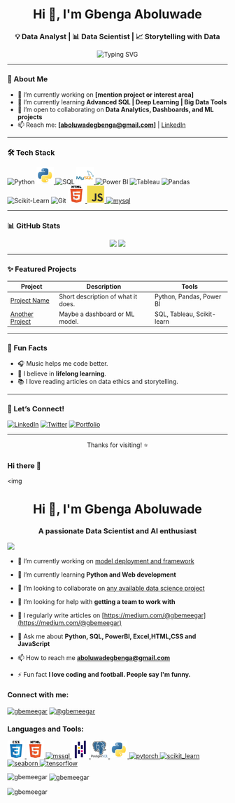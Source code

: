 <h1 align="center">Hi 👋, I'm Gbenga Aboluwade</h1>
<h3 align="center">💡 Data Analyst | 📊 Data Scientist | 📈 Storytelling with Data</h3>

<p align="center">
  <img src="https://readme-typing-svg.herokuapp.com?font=Fira+Code&size=20&pause=1000&color=color=00FFAB&center=true&vCenter=true&width=435&lines=Turning+Data+into+Decisions;Data+is+the+New+Oil;Let's+Analyze+and+Visualize+Together!" alt="Typing SVG" />
</p>

---

### 🚀 About Me

- 🔭 I’m currently working on **[mention project or interest area]**
- 🌱 I’m currently learning **Advanced SQL | Deep Learning | Big Data Tools**
- 👯 I’m open to collaborating on **Data Analytics, Dashboards, and ML projects**
- 📫 Reach me: **[aboluwadegbenga@gmail.com]** | [LinkedIn](https://linkedin.com/in/gbemeegar)

---

### 🛠️ Tech Stack

![Python](https://img.shields.io/badge/Python-3776AB?style=for-the-badge&logo=python&logoColor=white)
 <a href="#" target="_blank" rel="noreferrer"> <img src="https://raw.githubusercontent.com/devicons/devicon/master/icons/python/python-original.svg" alt="python" width="40" height="40"/> </a>
![SQL](https://img.shields.io/badge/SQL-336791?style=for-the-badge&logo=postgresql&logoColor=white)
<a href="https://www.mysql.com/" target="_blank" rel="noreferrer"> <img src="https://raw.githubusercontent.com/devicons/devicon/master/icons/mysql/mysql-original-wordmark.svg" alt="mysql" width="40" height="40"/> </a>
![Power BI](https://img.shields.io/badge/PowerBI-F2C811?style=for-the-badge&logo=powerbi&logoColor=black)
![Tableau](https://img.shields.io/badge/Tableau-E97627?style=for-the-badge&logo=tableau&logoColor=white)
![Pandas](https://img.shields.io/badge/Pandas-150458?style=for-the-badge&logo=pandas&logoColor=white)
![Scikit-Learn](https://img.shields.io/badge/Scikit--Learn-F7931E?style=for-the-badge&logo=scikit-learn&logoColor=white)
![Git](https://img.shields.io/badge/Git-F05032?style=for-the-badge&logo=git&logoColor=white)
<a href="#" target="_blank" rel="noreferrer"> <img src="https://raw.githubusercontent.com/devicons/devicon/master/icons/html5/html5-original-wordmark.svg" alt="html5" width="40" height="40"/> </a>
</a> <a href="https://developer.mozilla.org/en-US/docs/Web/JavaScript" target="_blank" rel="noreferrer"> <img src="https://raw.githubusercontent.com/devicons/devicon/master/icons/javascript/javascript-original.svg" alt="javascript" width="40" height="40"/> </a>
<a href="https://www.mysql.com/" target="_blank" rel="noreferrer"> <img src="https://brandlogos.net/microsoft-power-bi-logo-107608.html" alt="mysql" width="40" height="40"/> </a>

---

### 📊 GitHub Stats

<p align="center">
  <img src="https://github-readme-stats.vercel.app/api?username=yourgithubusername&show_icons=true&theme=radical" width="48%" />
  <img src="https://github-readme-streak-stats.herokuapp.com?user=yourgithubusername&theme=radical&hide_border=true" width="48%" />
</p>

---

### ✨ Featured Projects

| Project | Description | Tools |
|--------|-------------|-------|
| [Project Name](#) | Short description of what it does. | Python, Pandas, Power BI |
| [Another Project](#) | Maybe a dashboard or ML model. | SQL, Tableau, Scikit-learn |

---

### 🎯 Fun Facts

- 🎧 Music helps me code better.
- 🧠 I believe in **lifelong learning**.
- 📚 I love reading articles on data ethics and storytelling.

---

### 🤝 Let’s Connect!

[![LinkedIn](https://img.shields.io/badge/-LinkedIn-0077B5?style=flat-square&logo=linkedin&logoColor=white)](https://linkedin.com/in/gbemeegar)
[![Twitter](https://img.shields.io/badge/-Twitter-1DA1F2?style=flat-square&logo=twitter&logoColor=white)](https://twitter.com/yourhandle)
[![Portfolio](https://img.shields.io/badge/-Portfolio-black?style=flat-square&logo=github&logoColor=white)](https://yourportfolio.com)

---

<p align="center">Thanks for visiting! ⭐️</p>


### Hi there 👋

<!--
**Gbemeegar/Gbemeegar** is a ✨ _special_ ✨ repository because its `README.md` (this file) appears on your GitHub profile.

Here are some ideas to get you started:

- 🔭 I’m currently working on ...
- 🌱 I’m currently learning ...
- 👯 I’m looking to collaborate on ...
- 🤔 I’m looking for help with ...
- 💬 Ask me about ...
- 📫 How to reach me: ...
- 😄 Pronouns: ...
- ⚡ Fun fact: ...
-->


<img<h1 align="center">Hi 👋, I'm Gbenga Aboluwade</h1>
<h3 align="center">A passionate Data Scientist and AI enthusiast</h3>
<img src="https://www.canva.com/design/DAFMBysLqUI/ExE0JQzRcqILrBadyLtFGQ/edit?utm_content=DAFMBysLqUI&utm_campaign=designshare&utm_medium=link2&utm_source=sharebutton"/>

- 🔭 I’m currently working on [model deployment and framework](https//:tobeattached.com)

- 🌱 I’m currently learning **Python and Web development**

- 👯 I’m looking to collaborate on [any available data science project](https//:tobeattached.com)

- 🤝 I’m looking for help with **getting a team to work with**

- 📝 I regularly write articles on [https://medium.com/@gbemeegar](https://medium.com/@gbemeegar)

- 💬 Ask me about **Python, SQL, PowerBI, Excel,HTML,CSS and JavaScript**

- 📫 How to reach me **aboluwadegbenga@gmail.com**

- ⚡ Fun fact **I love coding and football. People say I'm funny.**

<h3 align="left">Connect with me:</h3>
<p align="left">
<a href="https://twitter.com/gbemeegar" target="blank"><img align="center" src="https://raw.githubusercontent.com/rahuldkjain/github-profile-readme-generator/master/src/images/icons/Social/twitter.svg" alt="gbemeegar" height="30" width="40" /></a>
<a href="https://medium.com/@gbemeegar" target="blank"><img align="center" src="https://raw.githubusercontent.com/rahuldkjain/github-profile-readme-generator/master/src/images/icons/Social/medium.svg" alt="@gbemeegar" height="30" width="40" /></a>
</p>

<h3 align="left">Languages and Tools:</h3>
<p align="left"> <a href="https://www.w3schools.com/css/" target="_blank" rel="noreferrer"> <img src="https://raw.githubusercontent.com/devicons/devicon/master/icons/css3/css3-original-wordmark.svg" alt="css3" width="40" height="40"/> </a> <a href="https://www.w3.org/html/" target="_blank" rel="noreferrer"> <img src="https://raw.githubusercontent.com/devicons/devicon/master/icons/html5/html5-original-wordmark.svg" alt="html5" width="40" height="40"/>  <a href="https://www.microsoft.com/en-us/sql-server" target="_blank" rel="noreferrer"> <img src="https://www.svgrepo.com/show/303229/microsoft-sql-server-logo.svg" alt="mssql" width="40" height="40"/> </a>  <a href="https://pandas.pydata.org/" target="_blank" rel="noreferrer"> <img src="https://raw.githubusercontent.com/devicons/devicon/2ae2a900d2f041da66e950e4d48052658d850630/icons/pandas/pandas-original.svg" alt="pandas" width="40" height="40"/> </a> <a href="https://www.postgresql.org" target="_blank" rel="noreferrer"> <img src="https://raw.githubusercontent.com/devicons/devicon/master/icons/postgresql/postgresql-original-wordmark.svg" alt="postgresql" width="40" height="40"/> </a> <a href="https://www.python.org" target="_blank" rel="noreferrer"> <img src="https://raw.githubusercontent.com/devicons/devicon/master/icons/python/python-original.svg" alt="python" width="40" height="40"/> </a> <a href="https://pytorch.org/" target="_blank" rel="noreferrer"> <img src="https://www.vectorlogo.zone/logos/pytorch/pytorch-icon.svg" alt="pytorch" width="40" height="40"/> </a> <a href="https://scikit-learn.org/" target="_blank" rel="noreferrer"> <img src="https://upload.wikimedia.org/wikipedia/commons/0/05/Scikit_learn_logo_small.svg" alt="scikit_learn" width="40" height="40"/> </a> <a href="https://seaborn.pydata.org/" target="_blank" rel="noreferrer"> <img src="https://seaborn.pydata.org/_images/logo-mark-lightbg.svg" alt="seaborn" width="40" height="40"/> </a> <a href="https://www.tensorflow.org" target="_blank" rel="noreferrer"> <img src="https://www.vectorlogo.zone/logos/tensorflow/tensorflow-icon.svg" alt="tensorflow" width="40" height="40"/> </a> </p>

<p><img align="left" src="https://github-readme-stats.vercel.app/api/top-langs?username=gbemeegar&show_icons=true&locale=en&layout=compact" alt="gbemeegar" /></p>

<p>&nbsp;<img align="center" src="https://github-readme-stats.vercel.app/api?username=gbemeegar&show_icons=true&locale=en" alt="gbemeegar" /></p>

<p><img align="center" src="https://github-readme-streak-stats.herokuapp.com/?user=gbemeegar&" alt="gbemeegar" /></p>
